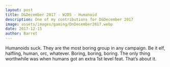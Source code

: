 ```yaml
---
layout: post
title: D&December 2017 - W2D5 - Humanoid
description: One of my contributions for D&December 2017
image: assets/images/gaming/DnDecember2017.webp
date: 2017-12-15
author: Barret
---
```


Humanoids suck. They are the most boring group in any campaign. Be it elf, halfling, human, orc, whatever. Boring, boring, boring. The only thing worthwhile was when humans got an extra 1st level feat. That’s about it.